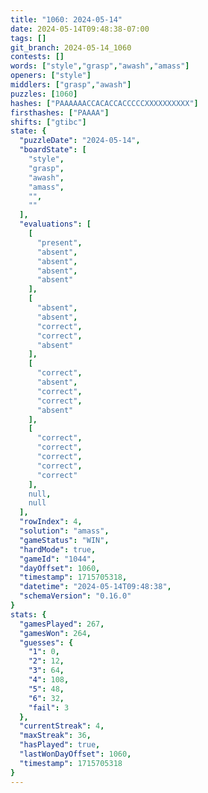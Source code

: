 ```yaml
---
title: "1060: 2024-05-14"
date: 2024-05-14T09:48:38-07:00
tags: []
git_branch: 2024-05-14_1060
contests: []
words: ["style","grasp","awash","amass"]
openers: ["style"]
middlers: ["grasp","awash"]
puzzles: [1060]
hashes: ["PAAAAAACCACACCACCCCCXXXXXXXXXX"]
firsthashes: ["PAAAA"]
shifts: ["gtibc"]
state: {
  "puzzleDate": "2024-05-14",
  "boardState": [
    "style",
    "grasp",
    "awash",
    "amass",
    "",
    ""
  ],
  "evaluations": [
    [
      "present",
      "absent",
      "absent",
      "absent",
      "absent"
    ],
    [
      "absent",
      "absent",
      "correct",
      "correct",
      "absent"
    ],
    [
      "correct",
      "absent",
      "correct",
      "correct",
      "absent"
    ],
    [
      "correct",
      "correct",
      "correct",
      "correct",
      "correct"
    ],
    null,
    null
  ],
  "rowIndex": 4,
  "solution": "amass",
  "gameStatus": "WIN",
  "hardMode": true,
  "gameId": "1044",
  "dayOffset": 1060,
  "timestamp": 1715705318,
  "datetime": "2024-05-14T09:48:38",
  "schemaVersion": "0.16.0"
}
stats: {
  "gamesPlayed": 267,
  "gamesWon": 264,
  "guesses": {
    "1": 0,
    "2": 12,
    "3": 64,
    "4": 108,
    "5": 48,
    "6": 32,
    "fail": 3
  },
  "currentStreak": 4,
  "maxStreak": 36,
  "hasPlayed": true,
  "lastWonDayOffset": 1060,
  "timestamp": 1715705318
}
---
```

<!-- more -->
